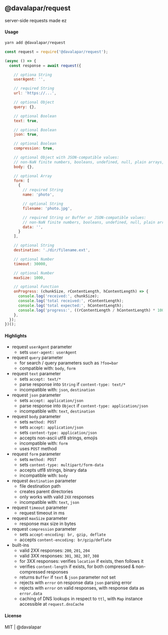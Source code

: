 
## @davalapar/request

server-side requests made ez

#### Usage

```sh
yarn add @davalapar/request
```

```js
const request = require('@davalapar/request');

(async () => {
  const response = await request({

    // optiona String
    userAgent: '',

    // required String
    url: 'https://...',

    // optional Object
    query: {},

    // optional Boolean
    text: true,

    // optional Boolean
    json: true,

    // optional Boolean
    compression: true,

    // optional Object with JSON-compatible values:
    // non-NaN finite numbers, booleans, undefined, null, plain arrays, plain objects
    body: {},

    // optional Array
    form: [
      {
        // required String
        name: 'photo',

        // optional String
        filename: 'photo.jpg',

        // required String or Buffer or JSON-compatible values:
        // non-NaN finite numbers, booleans, undefined, null, plain arrays, plain objects
        data: '',
      }
    ],

    // optional String
    destination: './dir/filename.ext',

    // optional Number
    timeout: 30000,

    // optional Number
    maxSize: 1000,

    // optional Function
    onProgress: (chunkSize, rContentLength, hContentLength) => {
      console.log('received:', chunkSize);
      console.log('total received:', rContentLength);
      console.log('total expected:', hContentLength);
      console.log('progress:', ((rContentLength / hContentLength) * 100).toFixed(2), ' %');
    },
  });
})();
```

#### Highlights

- request `userAgent` parameter
  - sets `user-agent: userAgent`
- request `query` parameter
  - for search / query parameters such as `?foo=bar`
  - compatible with: `body`, `form`
- request `text` parameter
  - sets `accept: text/*`
  - parse response into `String` if `content-type: text/*`
  - incompatible with: `json`, `destination`
- request `json` parameter
  - sets `accept: application/json`
  - parse response into `Object` if `content-type: application/json`
  - incompatible with: `text`, `destination`
- request `body` parameter
  - sets `method: POST`
  - sets `accept: application/json`
  - sets `content-type: application/json`
  - accepts non-ascii utf8 strings, emojis
  - incompatible with: `form`
  - uses `POST` method
- request `form` parameter
  - sets `method: POST`
  - sets `content-type: multipart/form-data`
  - accepts utf8 strings,  binary data
  - incompatible with: `body`
- request `destination` parameter
  - file destination path
  - creates parent directories
  - only works with valid `2XX` responses
  - incompatible with: `text`, `json`
- request `timeout` parameter
  - request timeout in ms
- request `maxSize` parameter
  - response max size in bytes
- request `compression` parameter
  - sets `accept-encoding: br, gzip, deflate`
  - accepts `content-encoding: br/gzip/deflate`
- built-ins
  - valid 2XX responses: `200`, `201`, `204`
  - valid 3XX responses: `301`, `302`, `307`, `308`
  - for 3XX responses: verifies `location` if exists, then follows it
  - verifies `content-length` if exists, for both compressed & non-compressed responses
  - returns `Buffer` if `text` & `json` parameter not set
  - rejects with `error` on response data `json` parsing error
  - rejects with `error` on valid responses, with response data as `error.data`
  - caching of DNS lookups in respect to `ttl`, with `Map` instance accessible at `request.dnsCache`

#### License

MIT | @davalapar